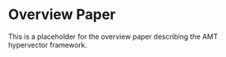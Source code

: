 # Overview Paper

This is a placeholder for the overview paper describing the AMT hypervector framework.
